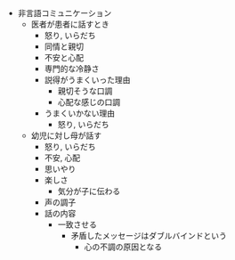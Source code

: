 - 非言語コミュニケーション
  - 医者が患者に話すとき
    - 怒り, いらだち
    - 同情と親切
    - 不安と心配
    - 専門的な冷静さ
    - 説得がうまくいった理由
      - 親切そうな口調
      - 心配な感じの口調
    - うまくいかない理由
      - 怒り, いらだち
  - 幼児に対し母が話す
    - 怒り, いらだち
    - 不安, 心配
    - 思いやり
    - 楽しさ
      - 気分が子に伝わる
    - 声の調子
    - 話の内容
      - 一致させる
        - 矛盾したメッセージはダブルバインドという 
          - 心の不調の原因となる
